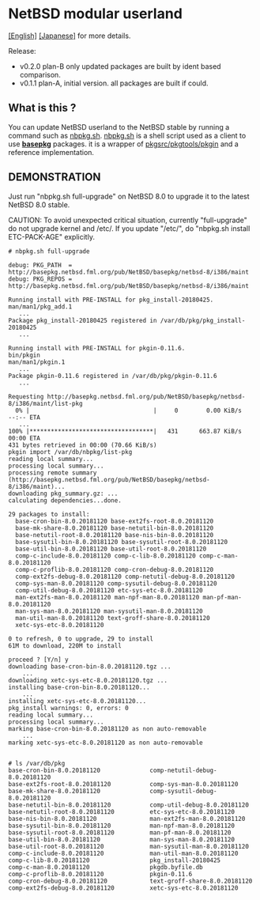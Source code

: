 # NetBSD modular userland

[[English]](doc/en/nbpkg-index.md)
[[Japanese]](doc/ja/nbpkg-index.md)
for more details. 

Release: 
+ v0.2.0 plan-B only updated packages are built by ident based comparison.
+ v0.1.1 plan-A, initial version. all packages are built if could.

## What is this ?

You can update NetBSD userland to the NetBSD stable
by running a command such as
[nbpkg.sh](https://github.com/fmlorg/netbsd-modular-userland/nbpkg-client/bin/nbpkg.sh).
[nbpkg.sh](https://github.com/fmlorg/netbsd-modular-userland/nbpkg-client/bin/nbpkg.sh)
is a shell script used as a client to use 
**[basepkg](https://github.comf/user340/basepkg)**
packages.
it is a wrapper of [pkgsrc/pkgtools/pkgin](http://pkgin.net/)
and a reference implementation.



## DEMONSTRATION

Just run "nbpkg.sh full-upgrade" on NetBSD 8.0
to upgrade it to the latest NetBSD 8.0 stable.

CAUTION: To avoid unexpected critical situation, currently
"full-upgrade" do not upgrade kernel and /etc/. 
If you update "/etc/", do "nbpkg.sh install ETC-PACK-AGE" explicitly.

```
# nbpkg.sh full-upgrade

debug: PKG_PATH  = http://basepkg.netbsd.fml.org/pub/NetBSD/basepkg/netbsd-8/i386/maint
debug: PKG_REPOS = http://basepkg.netbsd.fml.org/pub/NetBSD/basepkg/netbsd-8/i386/maint

Running install with PRE-INSTALL for pkg_install-20180425.
man/man1/pkg_add.1
   ...
Package pkg_install-20180425 registered in /var/db/pkg/pkg_install-20180425
   ...

Running install with PRE-INSTALL for pkgin-0.11.6.
bin/pkgin
man/man1/pkgin.1
   ...
Package pkgin-0.11.6 registered in /var/db/pkg/pkgin-0.11.6
   ...

Requesting http://basepkg.netbsd.fml.org/pub/NetBSD/basepkg/netbsd-8/i386/maint/list-pkg
  0% |                                   |     0        0.00 KiB/s    --:-- ETA
   ...
100% |***********************************|   431      663.87 KiB/s    00:00 ETA
431 bytes retrieved in 00:00 (70.66 KiB/s)
pkgin import /var/db/nbpkg/list-pkg
reading local summary...
processing local summary...
processing remote summary (http://basepkg.netbsd.fml.org/pub/NetBSD/basepkg/netbsd-8/i386/maint)...
downloading pkg_summary.gz: ...
calculating dependencies...done.

29 packages to install:
  base-cron-bin-8.0.20181120 base-ext2fs-root-8.0.20181120
  base-mk-share-8.0.20181120 base-netutil-bin-8.0.20181120
  base-netutil-root-8.0.20181120 base-nis-bin-8.0.20181120
  base-sysutil-bin-8.0.20181120 base-sysutil-root-8.0.20181120
  base-util-bin-8.0.20181120 base-util-root-8.0.20181120
  comp-c-include-8.0.20181120 comp-c-lib-8.0.20181120 comp-c-man-8.0.20181120
  comp-c-proflib-8.0.20181120 comp-cron-debug-8.0.20181120
  comp-ext2fs-debug-8.0.20181120 comp-netutil-debug-8.0.20181120
  comp-sys-man-8.0.20181120 comp-sysutil-debug-8.0.20181120
  comp-util-debug-8.0.20181120 etc-sys-etc-8.0.20181120
  man-ext2fs-man-8.0.20181120 man-npf-man-8.0.20181120 man-pf-man-8.0.20181120
  man-sys-man-8.0.20181120 man-sysutil-man-8.0.20181120
  man-util-man-8.0.20181120 text-groff-share-8.0.20181120
  xetc-sys-etc-8.0.20181120

0 to refresh, 0 to upgrade, 29 to install
61M to download, 220M to install

proceed ? [Y/n] y
downloading base-cron-bin-8.0.20181120.tgz ...
    ...
downloading xetc-sys-etc-8.0.20181120.tgz ...
installing base-cron-bin-8.0.20181120...
    ...
installing xetc-sys-etc-8.0.20181120...
pkg_install warnings: 0, errors: 0
reading local summary...
processing local summary...
marking base-cron-bin-8.0.20181120 as non auto-removable
    ...
marking xetc-sys-etc-8.0.20181120 as non auto-removable


# ls /var/db/pkg
base-cron-bin-8.0.20181120              comp-netutil-debug-8.0.20181120
base-ext2fs-root-8.0.20181120           comp-sys-man-8.0.20181120
base-mk-share-8.0.20181120              comp-sysutil-debug-8.0.20181120
base-netutil-bin-8.0.20181120           comp-util-debug-8.0.20181120
base-netutil-root-8.0.20181120          etc-sys-etc-8.0.20181120
base-nis-bin-8.0.20181120               man-ext2fs-man-8.0.20181120
base-sysutil-bin-8.0.20181120           man-npf-man-8.0.20181120
base-sysutil-root-8.0.20181120          man-pf-man-8.0.20181120
base-util-bin-8.0.20181120              man-sys-man-8.0.20181120
base-util-root-8.0.20181120             man-sysutil-man-8.0.20181120
comp-c-include-8.0.20181120             man-util-man-8.0.20181120
comp-c-lib-8.0.20181120                 pkg_install-20180425
comp-c-man-8.0.20181120                 pkgdb.byfile.db
comp-c-proflib-8.0.20181120             pkgin-0.11.6
comp-cron-debug-8.0.20181120            text-groff-share-8.0.20181120
comp-ext2fs-debug-8.0.20181120          xetc-sys-etc-8.0.20181120

```
